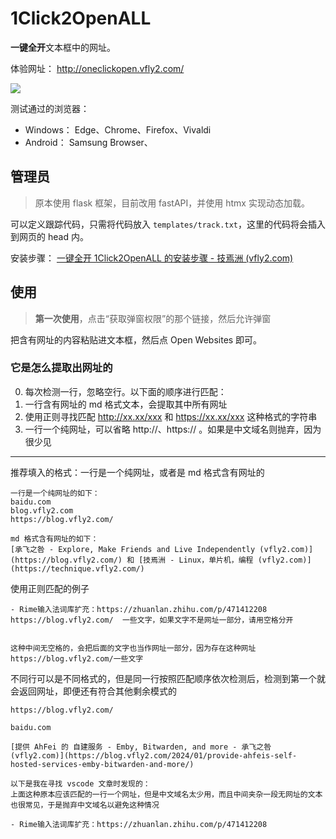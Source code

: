 # 1Click2OpenALL

**一键全开**文本框中的网址。

体验网址： http://oneclickopen.vfly2.com/

![](https://ib.ahfei.blog:443/imagesbed/1Click2OpenALL-show-how-24-03-27.webp)

测试通过的浏览器：
- Windows： Edge、Chrome、Firefox、Vivaldi
- Android： Samsung Browser、



## 管理员

> 原本使用 flask 框架，目前改用 fastAPI，并使用 htmx 实现动态加载。

可以定义跟踪代码，只需将代码放入 `templates/track.txt`，这里的代码将会插入到网页的 head 内。

安装步骤： [一键全开 1Click2OpenALL 的安装步骤 - 技焉洲 (vfly2.com)](https://technique.vfly2.com/2024/03/deployment-process-1click2openall/)


## 使用

> **第一次使用**，点击“获取弹窗权限”的那个链接，然后允许弹窗

把含有网址的内容粘贴进文本框，然后点 Open Websites 即可。


### 它是怎么提取出网址的


0. 每次检测一行，忽略空行。以下面的顺序进行匹配：
1. 一行含有网址的 md 格式文本，会提取其中所有网址
2. 使用正则寻找匹配 http://xx.xx/xxx 和 https://xx.xx/xxx 这种格式的字符串
3. 一行一个纯网址，可以省略 http://、https:// 。如果是中文域名则抛弃，因为很少见

---

推荐填入的格式：一行是一个纯网址，或者是 md 格式含有网址的

```
一行是一个纯网址的如下：
baidu.com
blog.vfly2.com
https://blog.vfly2.com/

md 格式含有网址的如下：
[承飞之咎 - Explore, Make Friends and Live Independently (vfly2.com)](https://blog.vfly2.com/) 和 [技焉洲 - Linux，单片机，编程 (vfly2.com)](https://technique.vfly2.com/)
```


使用正则匹配的例子

```
- Rime输入法词库扩充：https://zhuanlan.zhihu.com/p/471412208
https://blog.vfly2.com/  一些文字，如果文字不是网址一部分，请用空格分开


这种中间无空格的，会把后面的文字也当作网址一部分，因为存在这种网址
https://blog.vfly2.com/一些文字
```


不同行可以是不同格式的，但是同一行按照匹配顺序依次检测后，检测到第一个就会返回网址，即便还有符合其他剩余模式的

```
https://blog.vfly2.com/

baidu.com

[提供 AhFei 的 自建服务 - Emby, Bitwarden, and more - 承飞之咎 (vfly2.com)](https://blog.vfly2.com/2024/01/provide-ahfeis-self-hosted-services-emby-bitwarden-and-more/)

以下是我在寻找 vscode 文章时发现的： 
上面这种原本应该匹配的一行一个网址，但是中文域名太少用，而且中间夹杂一段无网址的文本也很常见，于是抛弃中文域名以避免这种情况

- Rime输入法词库扩充：https://zhuanlan.zhihu.com/p/471412208
```
